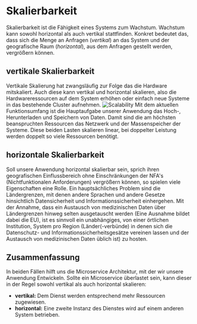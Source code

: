 # Skalierbarkeit

Skalierbarkeit ist die Fähigkeit eines Systems zum Wachstum. Wachstum kann sowohl horizontal als auch vertikal stattfinden. Konkret bedeutet das, dass sich die Menge an Anfragen (_vertikal_) an das System und der geografische Raum (_horizontal_), aus dem Anfragen gestellt werden, vergrößern können.

## vertikale Skalierbarkeit
Vertikale Skalierung hat zwangsläufig zur Folge das die Hardware mitskaliert. Auch diese kann vertikal und horizontal skalieren, also die Hardwareressourcen auf dem System erhöhen oder einfach neue Systeme in das bestehende Cluster aufnehmen.
![Scalability](https://www.scaleuptech.com/de/wp-content/uploads/2016/09/ScaleUp_und_ScaleOut_2.png)
Mit dem aktuellen Funktionsumfang ist die Hauptaufgabe unserer Anwendung das Hoch-, Herunterladen und Speichern von Daten. Damit sind die am höchsten beanspruchten Ressourcen das Netzwerk und der Massenspeicher der Systeme. Diese beiden Lasten skalieren linear, bei doppelter Leistung werden doppelt so viele Ressourcen benötigt.

## horizontale Skalierbarkeit
Soll unsere Anwendung horizontal skalierbar sein, sprich ihren geografischen Einflussbereich ohne Einschränkungen der NFA's (Nichtfunktionalen Anforderungen) vergrößern können, so spielen viele Eigenschaften eine Rolle. Ein hauptsächliches Problem sind die Ländergrenzen, mit denen andere Sprachen und andere Gesetze hinsichtlich Datensicherheit und Informationssicherheit einhergehen.
Mit der Annahme, dass ein Austausch von medizinischen Daten über Ländergrenzen hinweg selten ausgetauscht werden (Eine Ausnahme bildet dabei die EU), ist es sinnvoll ein unabhängiges, von einer örtlichen Institution, System pro Region (Länder(-verbünde) in denen sich die Datenschutz- und Informationssicherheitsgesätze vereinen lassen und der Austausch von medizinischen Daten üblich ist) zu hosten.

## Zusammenfassung
In beiden Fällen hilft uns die Microservice Architektur, mit der wir unsere Anwendung Entwickeln. Sollte ein Microservice überlastet sein, kann dieser in der Regel sowohl vertikal als auch horizontal skalieren:

 - **vertikal:** Dem Dienst werden entsprechend mehr Ressourcen zugewiesen.
 - **horizontal:** Eine zweite Instanz des Dienstes wird auf einem anderen System betrieben.
